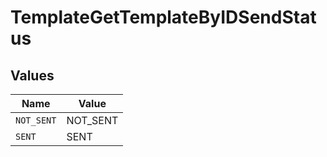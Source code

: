 # TemplateGetTemplateByIDSendStatus


## Values

| Name       | Value      |
| ---------- | ---------- |
| `NOT_SENT` | NOT_SENT   |
| `SENT`     | SENT       |